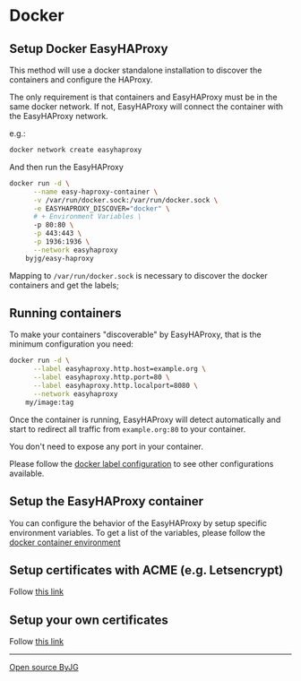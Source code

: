 # Docker

## Setup Docker EasyHAProxy

This method will use a docker standalone installation to discover the containers and configure the HAProxy.

The only requirement is that containers and EasyHAProxy must be in the same docker network.
If not, EasyHAProxy will connect the container with the EasyHAProxy network.

e.g.:

```bash
docker network create easyhaproxy
```

And then run the EasyHAProxy

```bash
docker run -d \
      --name easy-haproxy-container \
      -v /var/run/docker.sock:/var/run/docker.sock \
      -e EASYHAPROXY_DISCOVER="docker" \
      # + Environment Variables \
      -p 80:80 \
      -p 443:443 \
      -p 1936:1936 \
      --network easyhaproxy
    byjg/easy-haproxy
```

Mapping to `/var/run/docker.sock` is necessary to discover the docker containers and get the labels;

## Running containers

To make your containers "discoverable" by EasyHAProxy, that is the minimum configuration you need:

```bash
docker run -d \
      --label easyhaproxy.http.host=example.org \
      --label easyhaproxy.http.port=80 \
      --label easyhaproxy.http.localport=8080 \
      --network easyhaproxy
    my/image:tag
```

Once the container is running, EasyHAProxy will detect automatically and start to redirect all traffic from `example.org:80` to your container.

You don't need to expose any port in your container.

Please follow the [docker label configuration](container-labels.md) to see other configurations available. 

## Setup the EasyHAProxy container

You can configure the behavior of the EasyHAProxy by setup specific environment variables. To get a list of the variables, please follow the [docker container environment](docker-environment.md)


## Setup certificates with ACME (e.g. Letsencrypt)

Follow [this link](acme.md)

## Setup your own certificates

Follow [this link](ssl.md)

----
[Open source ByJG](http://opensource.byjg.com)
